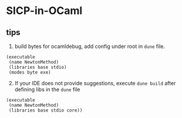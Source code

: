 # SICP-in-OCaml

## tips
1. build bytes for ocamldebug, add config under root in `dune` file.
```
(executable
 (name NewtonMethod)
 (libraries base stdio)
 (modes byte exe)
```

2. If your IDE does not provide suggestions, execute `dune build` after defining libs in the `dune` file
```
(executable
 (name NewtonMethod)
 (libraries base stdio core))
```
